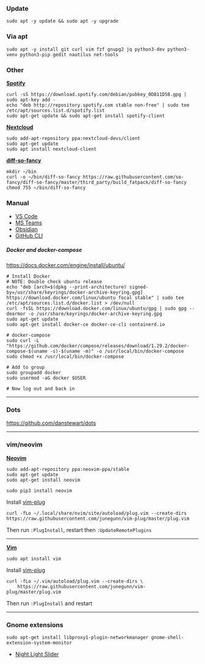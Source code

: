 ### Update
```
sudo apt -y update && sudo apt -y upgrade
```


### Via apt
```
sudo apt -y install git curl vim fzf gnupg2 jq python3-dev python3-venv python3-pip gedit nautilus net-tools
```

### Other
**[Spotify](https://www.spotify.com/us/download/linux/)**
```
curl -sS https://download.spotify.com/debian/pubkey_0D811D58.gpg | sudo apt-key add - 
echo "deb http://repository.spotify.com stable non-free" | sudo tee /etc/apt/sources.list.d/spotify.list
sudo apt-get update && sudo apt-get install spotify-client
```

**[Nextcloud](https://launchpad.net/~nextcloud-devs/+archive/ubuntu/client)**
```
sudo add-apt-repository ppa:nextcloud-devs/client
sudo apt-get update
sudo apt install nextcloud-client
```

**[diff-so-fancy](https://github.com/so-fancy/diff-so-fancy)**
```
mkdir ~/bin
curl -o ~/bin/diff-so-fancy https://raw.githubusercontent.com/so-fancy/diff-so-fancy/master/third_party/build_fatpack/diff-so-fancy
chmod 755 ~/bin/diff-so-fancy
```


### Manual
- [VS Code](https://code.visualstudio.com/docs/setup/linux)
- [MS Teams](https://www.microsoft.com/en-gb/microsoft-teams/download-app)
- [Obsidian](https://obsidian.md/)
- [GitHub CLI](https://github.com/cli/cli/blob/trunk/docs/install_linux.md)

##### Docker and docker-compose
https://docs.docker.com/engine/install/ubuntu/

```shell
# Install Docker
# NOTE: Double check ubuntu release
echo "deb [arch=$(dpkg --print-architecture) signed-by=/usr/share/keyrings/docker-archive-keyring.gpg] https://download.docker.com/linux/ubuntu focal stable" | sudo tee /etc/apt/sources.list.d/docker.list > /dev/null
curl -fsSL https://download.docker.com/linux/ubuntu/gpg | sudo gpg --dearmor -o /usr/share/keyrings/docker-archive-keyring.gpg
sudo apt-get update
sudo apt-get install docker-ce docker-ce-cli containerd.io

# docker-compose
sudo curl -L "https://github.com/docker/compose/releases/download/1.29.2/docker-compose-$(uname -s)-$(uname -m)" -o /usr/local/bin/docker-compose
sudo chmod +x /usr/local/bin/docker-compose

# Add to group
sudo groupadd docker
sudo usermod -aG docker $USER

# Now log out and back in
```

---

### Dots

https://github.com/danstewart/dots

---

### vim/neovim


**[Neovim](https://github.com/neovim/neovim)**
```
sudo add-apt-repository ppa:neovim-ppa/stable
sudo apt-get update
sudo apt-get install neovim

sudo pip3 install neovim
```

Install [vim-plug](https://github.com/junegunn/vim-plug)
```
curl -fLo ~/.local/share/nvim/site/autoload/plug.vim --create-dirs https://raw.githubusercontent.com/junegunn/vim-plug/master/plug.vim
```

Then run `:PlugInstall`, restart then `:UpdateRemotePlugins`

---

**[Vim](https://github.com/vim/vim)**
```
sudo apt install vim
```

Install [vim-plug](https://github.com/junegunn/vim-plug)
```
curl -fLo ~/.vim/autoload/plug.vim --create-dirs \
    https://raw.githubusercontent.com/junegunn/vim-plug/master/plug.vim
```

Then run `:PlugInstall` and restart

---

### Gnome extensions
```
sudo apt-get install libproxy1-plugin-networkmanager gnome-shell-extension-system-monitor
```
- [Night Light Slider](https://extensions.gnome.org/extension/1276/night-light-slider/)

